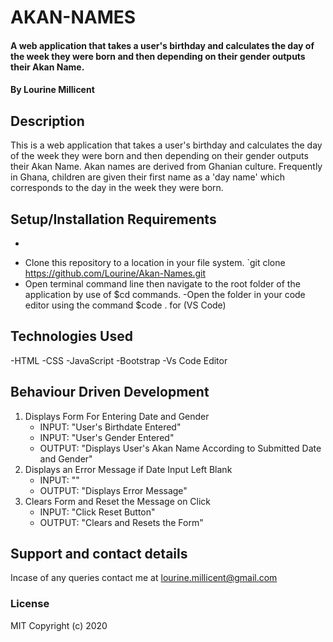 # AKAN-NAMES
#### A web application that takes a user's birthday and calculates the day of the week they were born and then depending on their gender outputs their Akan Name. 
#### By **Lourine Millicent**
## Description
This is a web application that takes a user's birthday and calculates the day of the week they were born and then depending on their gender outputs their Akan Name. 
Akan names are derived from Ghanian culture. Frequently in Ghana, children are given their first name as a 'day name' which corresponds to the day in the week they were born.
## Setup/Installation Requirements
* 
- Clone this repository to a location in your file system. `git clone https://github.com/Lourine/Akan-Names.git
- Open terminal command line then navigate to the root folder of the application by use of $cd commands.
-Open the folder in your code editor using the command $code . for (VS Code)
## Technologies Used
-HTML
-CSS
-JavaScript
-Bootstrap
-Vs Code Editor

## Behaviour Driven Development

1. Displays Form For Entering Date and Gender
   - INPUT: "User's Birthdate Entered"
   - INPUT: "User's Gender Entered"
   - OUTPUT: "Displays User's Akan Name According to Submitted Date and Gender"
2. Displays an Error Message if Date Input Left Blank
   - INPUT: ""
   - OUTPUT: "Displays Error Message"
3. Clears Form and Reset the Message on Click
   - INPUT: "Click Reset Button" 
   - OUTPUT: "Clears and Resets the Form"

## Support and contact details
Incase of any queries contact me at lourine.millicent@gmail.com
### License
MIT Copyright (c) 2020